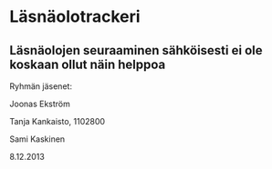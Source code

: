 Läsnäolotrackeri
================

## Läsnäolojen seuraaminen sähköisesti ei ole koskaan ollut näin helppoa



Ryhmän jäsenet:

Joonas Ekström

Tanja Kankaisto, 1102800

Sami Kaskinen

8.12.2013


